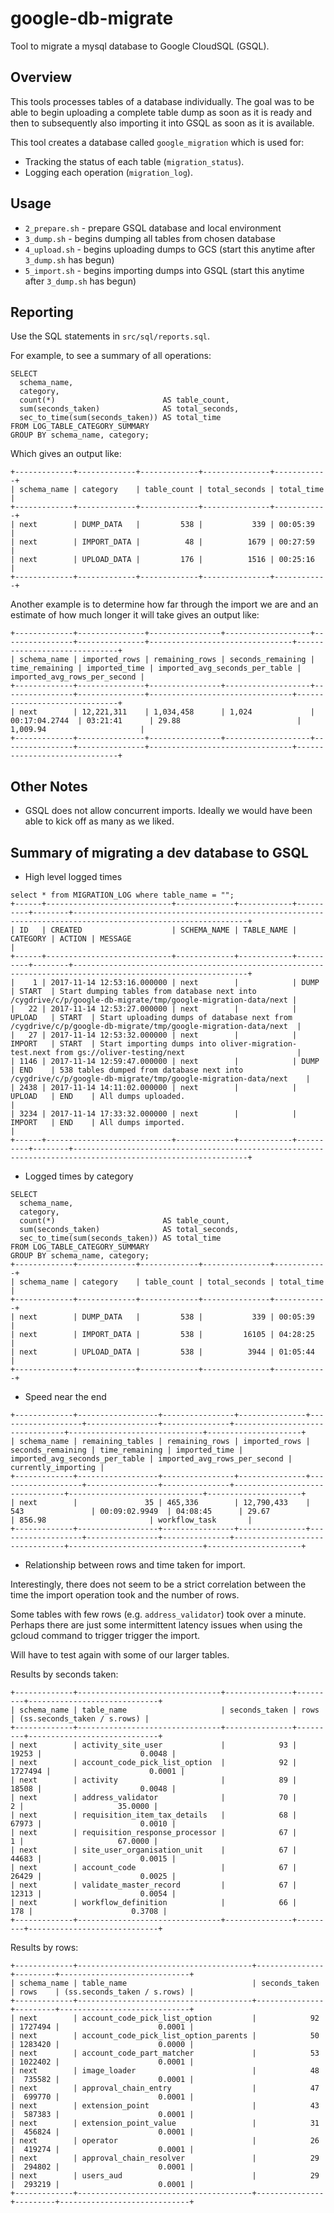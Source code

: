 # google-db-migrate

Tool to migrate a mysql database to Google CloudSQL (GSQL).

## Overview
This tools processes tables of a database individually.
The goal was to be able to begin uploading a complete table dump as soon as it is ready
and then to subsequently also importing it into GSQL as soon as it is available.

This tool creates a database called `google_migration` which is used for:
* Tracking the status of each table (`migration_status`).
* Logging each operation (`migration_log`).


## Usage
* `2_prepare.sh` - prepare GSQL database and local environment
* `3_dump.sh` - begins dumping all tables from chosen database
* `4_upload.sh` - begins uploading dumps to GCS (start this anytime after `3_dump.sh` has begun)
* `5_import.sh` - begins importing dumps into GSQL (start this anytime after `3_dump.sh` has begun)


## Reporting
Use the SQL statements in `src/sql/reports.sql`.

For example, to see a summary of all operations:
```
SELECT
  schema_name,
  category,
  count(*)                        AS table_count,
  sum(seconds_taken)              AS total_seconds,
  sec_to_time(sum(seconds_taken)) AS total_time
FROM LOG_TABLE_CATEGORY_SUMMARY
GROUP BY schema_name, category;
```

Which gives an output like:
```
+-------------+-------------+-------------+---------------+------------+
| schema_name | category    | table_count | total_seconds | total_time |
+-------------+-------------+-------------+---------------+------------+
| next        | DUMP_DATA   |         538 |           339 | 00:05:39   |
| next        | IMPORT_DATA |          48 |          1679 | 00:27:59   |
| next        | UPLOAD_DATA |         176 |          1516 | 00:25:16   |
+-------------+-------------+-------------+---------------+------------+
```

Another example is to determine how far through the import we are and an estimate of how much longer it will take gives an output like:
```
+-------------+---------------+----------------+-------------------+----------------+---------------+--------------------------------+------------------------------+
| schema_name | imported_rows | remaining_rows | seconds_remaining | time_remaining | imported_time | imported_avg_seconds_per_table | imported_avg_rows_per_second |
+-------------+---------------+----------------+-------------------+----------------+---------------+--------------------------------+------------------------------+
| next        | 12,221,311    | 1,034,458      | 1,024             | 00:17:04.2744  | 03:21:41      | 29.88                          | 1,009.94                     |
+-------------+---------------+----------------+-------------------+----------------+---------------+--------------------------------+------------------------------+
```

## Other Notes
* GSQL does not allow concurrent imports. Ideally we would have been able to kick off as many as we liked.

## Summary of migrating a dev database to GSQL

* High level logged times
```
select * from MIGRATION_LOG where table_name = "";
+------+----------------------------+-------------+------------+----------+--------+-------------------------------------------------------------------------------------------------------------+
| ID   | CREATED                    | SCHEMA_NAME | TABLE_NAME | CATEGORY | ACTION | MESSAGE                                                                                                     |
+------+----------------------------+-------------+------------+----------+--------+-------------------------------------------------------------------------------------------------------------+
|    1 | 2017-11-14 12:53:16.000000 | next        |            | DUMP     | START  | Start dumping tables from database next into /cygdrive/c/p/google-db-migrate/tmp/google-migration-data/next |
|   22 | 2017-11-14 12:53:27.000000 | next        |            | UPLOAD   | START  | Start uploading dumps of database next from /cygdrive/c/p/google-db-migrate/tmp/google-migration-data/next  |
|   27 | 2017-11-14 12:53:32.000000 | next        |            | IMPORT   | START  | Start importing dumps into oliver-migration-test.next from gs://oliver-testing/next                         |
| 1146 | 2017-11-14 12:59:47.000000 | next        |            | DUMP     | END    | 538 tables dumped from database next into /cygdrive/c/p/google-db-migrate/tmp/google-migration-data/next    |
| 2438 | 2017-11-14 14:11:02.000000 | next        |            | UPLOAD   | END    | All dumps uploaded.                                                                                         |
| 3234 | 2017-11-14 17:33:32.000000 | next        |            | IMPORT   | END    | All dumps imported.                                                                                         |
+------+----------------------------+-------------+------------+----------+--------+-------------------------------------------------------------------------------------------------------------+
```

* Logged times by category
```
SELECT
  schema_name,
  category,
  count(*)                        AS table_count,
  sum(seconds_taken)              AS total_seconds,
  sec_to_time(sum(seconds_taken)) AS total_time
FROM LOG_TABLE_CATEGORY_SUMMARY
GROUP BY schema_name, category;
+-------------+-------------+-------------+---------------+------------+
| schema_name | category    | table_count | total_seconds | total_time |
+-------------+-------------+-------------+---------------+------------+
| next        | DUMP_DATA   |         538 |           339 | 00:05:39   |
| next        | IMPORT_DATA |         538 |         16105 | 04:28:25   |
| next        | UPLOAD_DATA |         538 |          3944 | 01:05:44   |
+-------------+-------------+-------------+---------------+------------+
```

* Speed near the end
```
+-------------+------------------+----------------+---------------+-------------------+----------------+---------------+--------------------------------+------------------------------+---------------------+
| schema_name | remaining_tables | remaining_rows | imported_rows | seconds_remaining | time_remaining | imported_time | imported_avg_seconds_per_table | imported_avg_rows_per_second | currently_importing |
+-------------+------------------+----------------+---------------+-------------------+----------------+---------------+--------------------------------+------------------------------+---------------------+
| next        |               35 | 465,336        | 12,790,433    | 543               | 00:09:02.9949  | 04:08:45      | 29.67                          | 856.98                       | workflow_task       |
+-------------+------------------+----------------+---------------+-------------------+----------------+---------------+--------------------------------+------------------------------+---------------------+
```

* Relationship between rows and time taken for import.

Interestingly, there does not seem to be a strict correlation between the time the import operation took and the number of rows.

Some tables with few rows (e.g. `address_validator`) took over a minute. Perhaps there are just some intermittent latency issues
when using the gcloud command to trigger trigger the import.

Will have to test again with some of our larger tables.

Results by seconds taken:
```
+-------------+--------------------------------+---------------+---------+-----------------------------+
| schema_name | table_name                     | seconds_taken | rows    | (ss.seconds_taken / s.rows) |
+-------------+--------------------------------+---------------+---------+-----------------------------+
| next        | activity_site_user             |            93 |   19253 |                      0.0048 |
| next        | account_code_pick_list_option  |            92 | 1727494 |                      0.0001 |
| next        | activity                       |            89 |   18508 |                      0.0048 |
| next        | address_validator              |            70 |       2 |                     35.0000 |
| next        | requisition_item_tax_details   |            68 |   67973 |                      0.0010 |
| next        | requisition_response_processor |            67 |       1 |                     67.0000 |
| next        | site_user_organisation_unit    |            67 |   44683 |                      0.0015 |
| next        | account_code                   |            67 |   26429 |                      0.0025 |
| next        | validate_master_record         |            67 |   12313 |                      0.0054 |
| next        | workflow_definition            |            66 |     178 |                      0.3708 |
+-------------+--------------------------------+---------------+---------+-----------------------------+
```

Results by rows:
```
+-------------+---------------------------------------+---------------+---------+-----------------------------+
| schema_name | table_name                            | seconds_taken | rows    | (ss.seconds_taken / s.rows) |
+-------------+---------------------------------------+---------------+---------+-----------------------------+
| next        | account_code_pick_list_option         |            92 | 1727494 |                      0.0001 |
| next        | account_code_pick_list_option_parents |            50 | 1283420 |                      0.0000 |
| next        | account_code_part_matcher             |            53 | 1022402 |                      0.0001 |
| next        | image_loader                          |            48 |  735582 |                      0.0001 |
| next        | approval_chain_entry                  |            47 |  699770 |                      0.0001 |
| next        | extension_point                       |            43 |  587383 |                      0.0001 |
| next        | extension_point_value                 |            31 |  456824 |                      0.0001 |
| next        | operator                              |            26 |  419274 |                      0.0001 |
| next        | approval_chain_resolver               |            29 |  294802 |                      0.0001 |
| next        | users_aud                             |            29 |  293219 |                      0.0001 |
+-------------+---------------------------------------+---------------+---------+-----------------------------+
```